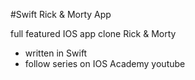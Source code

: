 #Swift Rick & Morty App

full featured IOS app clone Rick & Morty

- written in Swift
- follow series on IOS Academy youtube
